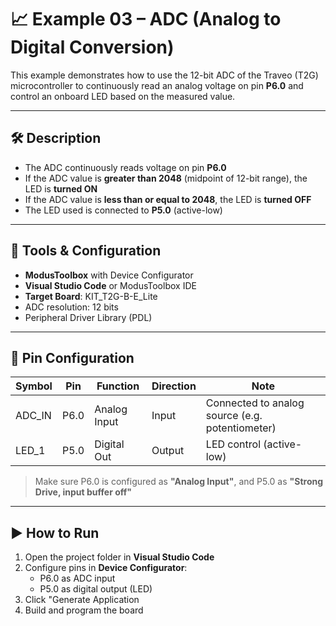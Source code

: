 # 📈 Example 03 – ADC (Analog to Digital Conversion)

This example demonstrates how to use the 12-bit ADC of the Traveo (T2G) microcontroller to continuously read an analog voltage on pin **P6.0** and control an onboard LED based on the measured value.

---

## 🛠️ Description

- The ADC continuously reads voltage on pin **P6.0**
- If the ADC value is **greater than 2048** (midpoint of 12-bit range), the LED is **turned ON**
- If the ADC value is **less than or equal to 2048**, the LED is **turned OFF**
- The LED used is connected to **P5.0** (active-low)

---

## 🔧 Tools & Configuration

- **ModusToolbox** with Device Configurator
- **Visual Studio Code** or ModusToolbox IDE
- **Target Board**: KIT_T2G-B-E_Lite
- ADC resolution: 12 bits
- Peripheral Driver Library (PDL)

---

## 📍 Pin Configuration

| Symbol | Pin   | Function     | Direction | Note                    |
|--------|--------|--------------|-----------|-------------------------|
| ADC_IN | P6.0  | Analog Input | Input     | Connected to analog source (e.g. potentiometer) |
| LED_1  | P5.0  | Digital Out  | Output    | LED control (active-low) |

> Make sure P6.0 is configured as **"Analog Input"**, and P5.0 as **"Strong Drive, input buffer off"**

---

## ▶️ How to Run

1. Open the project folder in **Visual Studio Code**
2. Configure pins in **Device Configurator**:
   - P6.0 as ADC input
   - P5.0 as digital output (LED)
3. Click "Generate Application
4. Build and program the board